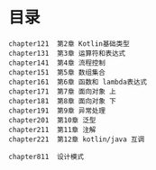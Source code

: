 # 目录
    chapter121  第2章 Kotlin基础类型
    chapter131  第3章 运算符和表达式
    chapter141  第4章 流程控制
    chapter151  第5章 数组集合
    chapter161  第6章 函数和 lambda表达式
    chapter171  第7章 面向对象 上
    chapter181  第8章 面向对象 下
    chapter191  第9章 异常处理
    chapter201  第10章 泛型
    chapter211  第11章 注解
    chapter221  第12章 kotlin/java 互调
    
    chapter811  设计模式
